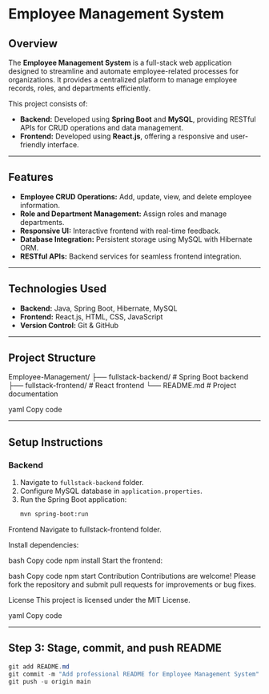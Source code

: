 # Employee Management System

## Overview
The **Employee Management System** is a full-stack web application designed to streamline and automate employee-related processes for organizations. It provides a centralized platform to manage employee records, roles, and departments efficiently.

This project consists of:
- **Backend:** Developed using **Spring Boot** and **MySQL**, providing RESTful APIs for CRUD operations and data management.
- **Frontend:** Developed using **React.js**, offering a responsive and user-friendly interface.

---

## Features
- **Employee CRUD Operations:** Add, update, view, and delete employee information.
- **Role and Department Management:** Assign roles and manage departments.
- **Responsive UI:** Interactive frontend with real-time feedback.
- **Database Integration:** Persistent storage using MySQL with Hibernate ORM.
- **RESTful APIs:** Backend services for seamless frontend integration.

---

## Technologies Used
- **Backend:** Java, Spring Boot, Hibernate, MySQL
- **Frontend:** React.js, HTML, CSS, JavaScript
- **Version Control:** Git & GitHub

---

## Project Structure
Employee-Management/
├── fullstack-backend/ # Spring Boot backend
├── fullstack-frontend/ # React frontend
└── README.md # Project documentation

yaml
Copy code

---

## Setup Instructions

### Backend
1. Navigate to `fullstack-backend` folder.
2. Configure MySQL database in `application.properties`.
3. Run the Spring Boot application:
   ```bash
   mvn spring-boot:run
Frontend
Navigate to fullstack-frontend folder.

Install dependencies:

bash
Copy code
npm install
Start the frontend:

bash
Copy code
npm start
Contribution
Contributions are welcome! Please fork the repository and submit pull requests for improvements or bug fixes.

License
This project is licensed under the MIT License.

yaml
Copy code

---

## **Step 3: Stage, commit, and push README**

```powershell
git add README.md
git commit -m "Add professional README for Employee Management System"
git push -u origin main
